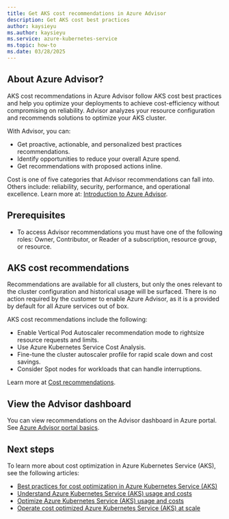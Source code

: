 ```yaml
---
title: Get AKS cost recommendations in Azure Advisor
description: Get AKS cost best practices
author: kaysieyu
ms.author: kaysieyu
ms.service: azure-kubernetes-service
ms.topic: how-to
ms.date: 03/28/2025
---
```


## About Azure Advisor?
AKS cost recommendations in Azure Advisor follow AKS cost best practices and help you optimize your deployments to achieve cost-efficiency without compromising on reliability. Advisor analyzes your resource configuration and recommends solutions to optimize your AKS cluster.

With Advisor, you can:
* Get proactive, actionable, and personalized best practices recommendations.
* Identify opportunities to reduce your overall Azure spend.
* Get recommendations with proposed actions inline.

Cost is one of five categories that Advisor recommendations can fall into. Others include: reliability, security, performance, and operational excellence. Learn more at: 
[Introduction to Azure Advisor](https://learn.microsoft.com/azure/advisor/advisor-overview).

## Prerequisites
* To access Advisor recommendations you must have one of the following roles: Owner, Contributor, or Reader of a subscription, resource group, or resource.

## AKS cost recommendations
Recommendations are available for all clusters, but only the ones relevant to the cluster configuration and historical usage will be surfaced. There is no action required by the customer to enable Azure Advisor, as it is a provided by default for all Azure services out of box.

AKS cost recommendations include the following:
* Enable Vertical Pod Autoscaler recommendation mode to rightsize resource requests and limits.
* Use Azure Kubernetes Service Cost Analysis.
* Fine-tune the cluster autoscaler profile for rapid scale down and cost savings.
* Consider Spot nodes for workloads that can handle interruptions.

Learn more at [Cost recommendations](https://learn.microsoft.com/azure/advisor/advisor-reference-cost-recommendations#azure-kubernetes-service).


## View the Advisor dashboard
You can view recommendations on the Advisor dashboard in Azure portal. See [Azure Advisor portal basics](https://learn.microsoft.com/azure/advisor/advisor-get-started). 

<!-- TODO: If you only want to look at the recommendations in the cluster context you can do so by navigating to the _Advisor recommendation_ tab in the left-side navigation.  -->
<!-- TODO: add a screenshot of the advisors entry point from cluster page. -->


## Next steps

To learn more about cost optimization in Azure Kubernetes Service (AKS), see the following articles:

- [Best practices for cost optimization in Azure Kubernetes Service (AKS)](./best-practices-cost.md)
- [Understand Azure Kubernetes Service (AKS) usage and costs](./understand-aks-costs.md)
- [Optimize Azure Kubernetes Service (AKS) usage and costs](./optimize-aks-costs.md)
- [Operate cost optimized Azure Kubernetes Service (AKS) at scale](./operate-cost-optimized-scale.md)

